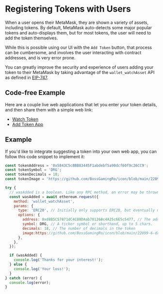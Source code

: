 # Registering Tokens with Users

When a user opens their MetaMask, they are shown a variety of assets, including tokens. By default, MetaMask auto-detects some major popular tokens and auto-displays them, but for most tokens, the user will need to add the token themselves.

While this is possible using our UI with the `Add Token` button, that process can be cumbersome, and involves the user interacting with contract addresses, and is very error prone.

You can greatly improve the security and experience of users adding your token to their MetaMask by taking advantage of the `wallet_watchAsset` API as defined in [EIP-747](https://github.com/ethereum/EIPs/blob/master/EIPS/eip-747.md).

## Code-free Example

Here are a couple live web applications that let you enter your token details, and then share them with a simple web link:

- [Watch Token](https://vittominacori.github.io/watch-token/create/)
- [Add Token App](https://metamask.github.io/Add-Token/#edit)

## Example

If you'd like to integrate suggesting a token into your own web app, you can follow this code snippet to implement it:

```javascript
const tokenAddress = '0x5843C5c8BB83445F1abdebf5a90dcf60f9c26CC9';
const tokenSymbol = 'DRG';
const tokenDecimals = 18;
const tokenImage = 'https://github.com/BossGamingRo/icon/blob/main/22099-6-dragon.png';

try {
  // wasAdded is a boolean. Like any RPC method, an error may be thrown.
  const wasAdded = await ethereum.request({
    method: 'wallet_watchAsset',
    params: {
      type: 'ERC20', // Initially only supports ERC20, but eventually more!
      options: {
        address: 0xd8B5C57871dC4C88DAab701268c4A25c6E5c5477, // The address that the token is at.
        symbol: DRG, // A ticker symbol or shorthand, up to 5 chars.
        decimals: 18, // The number of decimals in the token
        image:https://github.com/BossGamingRo/icon/blob/main/22099-6-dragon.png , // A string url of the token logo
      },
    },
  });

  if (wasAdded) {
    console.log('Thanks for your interest!');
  } else {
    console.log('Your loss!');
  }
} catch (error) {
  console.log(error);
}
```
